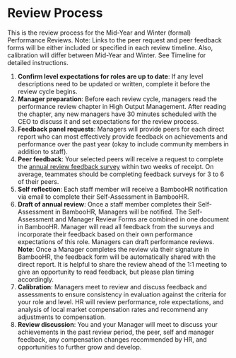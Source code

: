 # Review Process

This is the review process for the Mid-Year and Winter (formal) Performance Reviews. Note: Links to the peer request and peer feedback forms will be either included or specified in each review timeline. Also, calibration will differ between Mid-Year and Winter. See Timeline for detailed instructions.

1. **Confirm level expectations for roles are up to date**: If any level descriptions need to be updated or written, complete it before the review cycle begins. 
2. **Manager preparation**: Before each review cycle, managers read the performance review chapter in High Output Management. After reading the chapter, any new managers have 30 minutes scheduled with the CEO to discuss it and set expectations for the review process. 
3. **Feedback panel requests**: Managers will provide peers for each direct report who can most effectively provide feedback on achievements and performance over the past year \(okay to include community members in addition to staff\).  
4. **Peer feedback**: Your selected peers will receive a request to complete the [annual review feedback survey](https://docs.google.com/forms/d/1JNlDCAOgUjjLSJj5EoNe7Pl5kqN6KN7LaEIlM5L9LXw/edit) within two weeks of receipt. On average, teammates should be completing feedback surveys for 3 to 6 of their peers. 
5. **Self reflection**: Each staff member will receive a BambooHR notification via email to complete their Self-Assessment in BambooHR. 
6. **Draft of annual review**: Once a staff member completes their Self-Assessment in BambooHR, Managers will be notified. The Self-Assessment and Manager Review Forms are combined in one document in BambooHR. Manager will read all feedback from the surveys and incorporate their feedback based on their own performance expectations of this role. Managers can draft performance reviews. 
**Note**: Once a Manager completes the review via their signature in BambooHR, the feedback form will be automatically shared with the direct report. It is helpful to share the review ahead of the 1:1 meeting to give an opportunity to read feedback, but please plan timing accordingly.  
9. **Calibration**: Managers meet to review and discuss feedback and assessments to ensure consistency in evaluation against the criteria for your role and level. HR will review performance, role expectations, and analysis of local market compensation rates and recommend any adjustments to compensation. 
10. **Review discussion**: You and your Manager will meet to discuss your achievements in the past review period, the peer, self and manager feedback, any compensation changes recommended by HR, and opportunities to further grow and develop.
